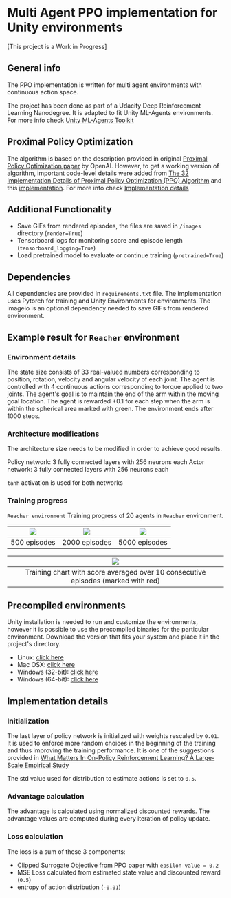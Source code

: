 # Multi Agent PPO implementation for Unity environments
[This project is a Work in Progress]
## General info
The PPO implementation is written for multi agent environments with continuous action space.

The project has been done as part of a Udacity Deep Reinforcement Learning Nanodegree. It is adapted to fit Unity ML-Agents environments.
For more info check [Unity ML-Agents Toolkit](https://github.com/Unity-Technologies/ml-agents)

## Proximal Policy Optimization
The algorithm is based on the description provided in original [Proximal Policy Optimization paper](https://arxiv.org/abs/1707.06347) by OpenAI. However, to get a working version of algorithm, important code-level details were added from [The 32 Implementation Details of Proximal Policy Optimization (PPO) Algorithm](https://costa.sh/blog-the-32-implementation-details-of-ppo.html) and this [implementation](https://github.com/nikhilbarhate99/PPO-PyTorch). For more info check [Implementation details](#implementation-details)

## Additional Functionality
- Save GIFs from rendered episodes, the files are saved in `/images` directory (`render=True`) 
- Tensorboard logs for monitoring score and episode length (`tensorboard_logging=True`)
- Load pretrained model to evaluate or continue training (`pretrained=True`)

## Dependencies
All dependencies are provided in `requirements.txt` file.
The implementation uses Pytorch for training and Unity Environments for environments. The imageio is an optional dependency needed to save GIFs from rendered environment. 

## Example result for `Reacher` environment

### Environment details
The state size consists of 33 real-valued numbers corresponding to position, rotation, velocity and angular velocity of each joint. The agent is controlled with 4 continuous actions corresponding to torque applied to two joints. The agent's goal is to maintain the end of the arm within the moving goal location. The agent is rewarded +0.1 for each step when the arm is within the spherical area marked with green. The environment ends after 1000 steps.


### Architecture modifications
The architecture size needs to be modified in order to achieve good results.

Policy network:
3 fully connected layers with 256 neurons each
Actor network:
3 fully connected layers with 256 neurons each

`tanh` activation is used for both networks


### Training progress

 `Reacher environment`
Training progress of 20 agents in `Reacher` environment.

![](images/walker_500.gif) | ![](images/walker_2000.gif) | ![](images/walker_5000.gif)
:---: | :---: | :---:
500 episodes | 2000 episodes | 5000 episodes

 | ![](images/walker_chart2.png) |
 | :---: |
| Training chart with score averaged over 10 consecutive episodes (marked with red) | 


## Precompiled environments
Unity installation is needed to run and customize the environments, however it is possible to use the precompiled binaries for the particular environment. Download the version that fits your system and place it in the project's directory.

- Linux: [click here](https://s3-us-west-1.amazonaws.com/udacity-drlnd/P2/Reacher/Reacher_Linux.zip)
- Mac OSX: [click here](https://s3-us-west-1.amazonaws.com/udacity-drlnd/P2/Reacher/Reacher.app.zip)
- Windows (32-bit): [click here](https://s3-us-west-1.amazonaws.com/udacity-drlnd/P2/Reacher/Reacher_Windows_x86.zip)
- Windows (64-bit): [click here](https://s3-us-west-1.amazonaws.com/udacity-drlnd/P2/Reacher/Reacher_Windows_x86_64.zip)

## Implementation details

### Initialization
The last layer of policy network is initialized with weights rescaled by `0.01`. It is used to enforce more random choices in the beginning of the training and thus improving the training performance. It is one of the suggestions provided in [What Matters In On-Policy Reinforcement Learning? A Large-Scale Empirical Study](https://arxiv.org/abs/2006.05990)

The std value used for distribution to estimate actions is set to `0.5`.

### Advantage calculation

The advantage is calculated using normalized discounted rewards. The advantage values are computed during every iteration of policy update. 

### Loss calculation

The loss is a sum of these 3 components:
- Clipped Surrogate Objective from PPO paper with `epsilon value = 0.2`
- MSE Loss calculated from estimated state value and discounted reward (`0.5`)
- entropy of action distribution (`-0.01`)